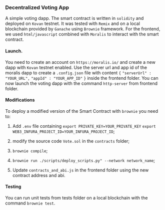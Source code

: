 ### Decentralized Voting App

A simple voting dapp. The smart contract is written in `solidity` and deployed on `Kovan` testnet. It was tested with
`Remix` and on a local blockchain provided by `Ganache` using `Brownie` framework. For the frontend, we used 
`html/javascript` combined with `Moralis` to interact with the smart contract.


#### Launch.
You need to create an account on `https://moralis.io/` and create a new dapp with `Kovan`
testnet enabled. Use the server url and app id of the moralis dapp to create a `.config.json` file with content `{` `"serverUrl" : "YOUR_URL",`
`"appId" : "YOUR_APP_ID"`
`}` inside the frontend folder.
You can now launch the voting dapp with the command `http-server` from frontend folder.



####  Modifications
To deploy a modified version of the Smart Contract with `brownie` you need to: 

 1) Add `.env` file containing 
`export PRIVATE_KEY=YOUR_PRIVATE_KEY`
`export WEB3_INFURA_PROJECT_ID=YOUR_INFURA_PROJECT_ID`;

2) modify the source code `Vote.sol`  in the `contracts` folder;

3) `brownie compile`;

4) `brownie run ./scripts/deploy_scripts.py" --network network_name`;

5) Update `contracts_and_abi.js` in the frontend folder using the new contract address and abi.

#### Testing
You can run unit tests from tests folder on a local blockchain with the command `brownie test`.


